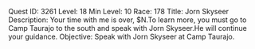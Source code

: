 Quest ID: 3261
Level: 18
Min Level: 10
Race: 178
Title: Jorn Skyseer
Description: Your time with me is over, $N.To learn more, you must go to Camp Taurajo to the south and speak with Jorn Skyseer.He will continue your guidance.
Objective: Speak with Jorn Skyseer at Camp Taurajo.
